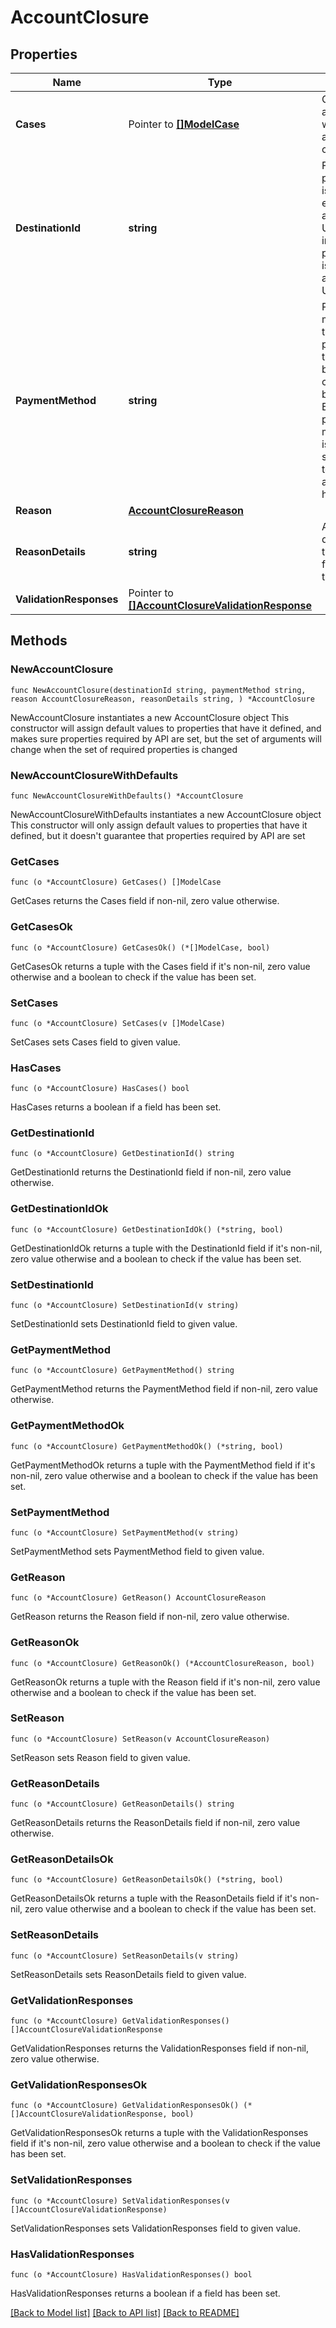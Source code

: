# AccountClosure

## Properties

Name | Type | Description | Notes
------------ | ------------- | ------------- | -------------
**Cases** | Pointer to [**[]ModelCase**](ModelCase.md) | Cases associated with the account closure | [optional] [readonly] 
**DestinationId** | **string** | For an ACH payment, this is the external account UUID. For an internal payment, this is the account UUID. | 
**PaymentMethod** | **string** | Payment method for the final payment if the account being closed carries a balance. A BANK_DRAFT payment method is issued by the sponsor bank to the account holder.  | 
**Reason** | [**AccountClosureReason**](AccountClosureReason.md) |  | 
**ReasonDetails** | **string** | Additional details about the reason for closing the account | 
**ValidationResponses** | Pointer to [**[]AccountClosureValidationResponse**](AccountClosureValidationResponse.md) |  | [optional] [readonly] 

## Methods

### NewAccountClosure

`func NewAccountClosure(destinationId string, paymentMethod string, reason AccountClosureReason, reasonDetails string, ) *AccountClosure`

NewAccountClosure instantiates a new AccountClosure object
This constructor will assign default values to properties that have it defined,
and makes sure properties required by API are set, but the set of arguments
will change when the set of required properties is changed

### NewAccountClosureWithDefaults

`func NewAccountClosureWithDefaults() *AccountClosure`

NewAccountClosureWithDefaults instantiates a new AccountClosure object
This constructor will only assign default values to properties that have it defined,
but it doesn't guarantee that properties required by API are set

### GetCases

`func (o *AccountClosure) GetCases() []ModelCase`

GetCases returns the Cases field if non-nil, zero value otherwise.

### GetCasesOk

`func (o *AccountClosure) GetCasesOk() (*[]ModelCase, bool)`

GetCasesOk returns a tuple with the Cases field if it's non-nil, zero value otherwise
and a boolean to check if the value has been set.

### SetCases

`func (o *AccountClosure) SetCases(v []ModelCase)`

SetCases sets Cases field to given value.

### HasCases

`func (o *AccountClosure) HasCases() bool`

HasCases returns a boolean if a field has been set.

### GetDestinationId

`func (o *AccountClosure) GetDestinationId() string`

GetDestinationId returns the DestinationId field if non-nil, zero value otherwise.

### GetDestinationIdOk

`func (o *AccountClosure) GetDestinationIdOk() (*string, bool)`

GetDestinationIdOk returns a tuple with the DestinationId field if it's non-nil, zero value otherwise
and a boolean to check if the value has been set.

### SetDestinationId

`func (o *AccountClosure) SetDestinationId(v string)`

SetDestinationId sets DestinationId field to given value.


### GetPaymentMethod

`func (o *AccountClosure) GetPaymentMethod() string`

GetPaymentMethod returns the PaymentMethod field if non-nil, zero value otherwise.

### GetPaymentMethodOk

`func (o *AccountClosure) GetPaymentMethodOk() (*string, bool)`

GetPaymentMethodOk returns a tuple with the PaymentMethod field if it's non-nil, zero value otherwise
and a boolean to check if the value has been set.

### SetPaymentMethod

`func (o *AccountClosure) SetPaymentMethod(v string)`

SetPaymentMethod sets PaymentMethod field to given value.


### GetReason

`func (o *AccountClosure) GetReason() AccountClosureReason`

GetReason returns the Reason field if non-nil, zero value otherwise.

### GetReasonOk

`func (o *AccountClosure) GetReasonOk() (*AccountClosureReason, bool)`

GetReasonOk returns a tuple with the Reason field if it's non-nil, zero value otherwise
and a boolean to check if the value has been set.

### SetReason

`func (o *AccountClosure) SetReason(v AccountClosureReason)`

SetReason sets Reason field to given value.


### GetReasonDetails

`func (o *AccountClosure) GetReasonDetails() string`

GetReasonDetails returns the ReasonDetails field if non-nil, zero value otherwise.

### GetReasonDetailsOk

`func (o *AccountClosure) GetReasonDetailsOk() (*string, bool)`

GetReasonDetailsOk returns a tuple with the ReasonDetails field if it's non-nil, zero value otherwise
and a boolean to check if the value has been set.

### SetReasonDetails

`func (o *AccountClosure) SetReasonDetails(v string)`

SetReasonDetails sets ReasonDetails field to given value.


### GetValidationResponses

`func (o *AccountClosure) GetValidationResponses() []AccountClosureValidationResponse`

GetValidationResponses returns the ValidationResponses field if non-nil, zero value otherwise.

### GetValidationResponsesOk

`func (o *AccountClosure) GetValidationResponsesOk() (*[]AccountClosureValidationResponse, bool)`

GetValidationResponsesOk returns a tuple with the ValidationResponses field if it's non-nil, zero value otherwise
and a boolean to check if the value has been set.

### SetValidationResponses

`func (o *AccountClosure) SetValidationResponses(v []AccountClosureValidationResponse)`

SetValidationResponses sets ValidationResponses field to given value.

### HasValidationResponses

`func (o *AccountClosure) HasValidationResponses() bool`

HasValidationResponses returns a boolean if a field has been set.


[[Back to Model list]](../README.md#documentation-for-models) [[Back to API list]](../README.md#documentation-for-api-endpoints) [[Back to README]](../README.md)


